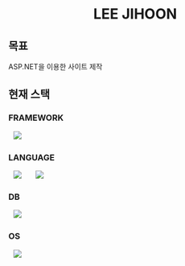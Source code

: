 <h1 align="center"> LEE JIHOON </h1>

## 목표 

ASP.NET을 이용한 사이트 제작

## 현재 스택 
<h3> FRAMEWORK </h3>

<img src="https://img.shields.io/badge/.NET-512BD4?style=flat-square&logo=.NET&logoColor=white" style="height : auto; margin-left : 10px; margin-right : 10px;"/></a>&nbsp;

<h3> LANGUAGE </h3>

<img src="https://img.shields.io/badge/C%23-452170?style=flat-square&logo=C%23&logoColor=white" style="height : auto; margin-left : 10px; margin-right : 10px;"/></a>&nbsp;
<img src="https://img.shields.io/badge/vb.net-A9225C?style=flat-square&logo=vb.net&logoColor=white" style="height : auto; margin-left : 10px; margin-right : 10px;"/></a>&nbsp;

<h3> DB </h3>

<img src="https://img.shields.io/badge/MariaDB-003545?style=flat-square&logo=MariaDB&logoColor=white" style="height : auto; margin-left : 10px; margin-right : 10px;"/></a>&nbsp;

<h3> OS </h3>

<img src="https://img.shields.io/badge/centos-262577?style=flat-square&logo=centos&logoColor=white" style="height : auto; margin-left : 10px; margin-right : 10px;"/></a>&nbsp;

